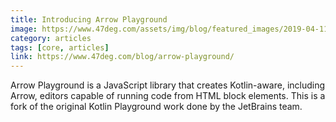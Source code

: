 ```yaml
---
title: Introducing Arrow Playground
image: https://www.47deg.com/assets/img/blog/featured_images/2019-04-11-introducing-arrow-playground.png
category: articles
tags: [core, articles]
link: https://www.47deg.com/blog/arrow-playground/
---
```

Arrow Playground is a JavaScript library that creates Kotlin-aware, including Arrow, editors capable of running code from HTML block elements. This is a fork of the original Kotlin Playground work done by the JetBrains team.
